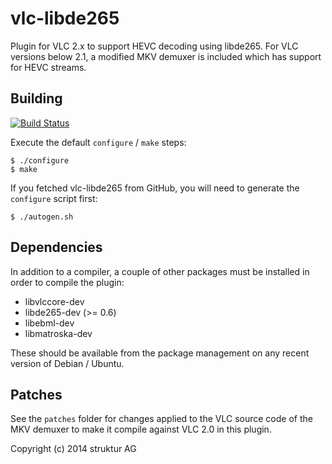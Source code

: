 # vlc-libde265

Plugin for VLC 2.x to support HEVC decoding using libde265. For VLC
versions below 2.1, a modified MKV demuxer is included which has support
for HEVC streams.


## Building

[![Build Status](https://travis-ci.org/strukturag/vlc-libde265.png?branch=master)](https://travis-ci.org/strukturag/vlc-libde265)

Execute the default `configure` / `make` steps:

    $ ./configure
    $ make

If you fetched vlc-libde265 from GitHub, you will need to generate the
`configure` script first:

    $ ./autogen.sh


## Dependencies

In addition to a compiler, a couple of other packages must be installed
in order to compile the plugin:
- libvlccore-dev
- libde265-dev (>= 0.6)
- libebml-dev
- libmatroska-dev

These should be available from the package management on any recent
version of Debian / Ubuntu.


## Patches

See the `patches` folder for changes applied to the VLC source code of
the MKV demuxer to make it compile against VLC 2.0 in this plugin.


Copyright (c) 2014 struktur AG
